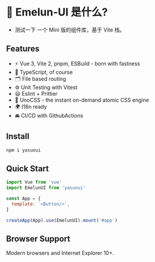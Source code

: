 # 🔨 Emelun-UI 是什么?

- 测试一下
  一个 Mini 版的组件库，基于 Vite 栈。

## Features

- ⚡️ Vue 3, Vite 2, pnpm, ESBuild - born with fastness
- 🦾 TypeScript, of course
- 🗂 File based routing
- ⚙️ Unit Testing with Vitest
- 😃 Eslint + Prittier
- 🎨 UnoCSS - the instant on-demand atomic CSS engine
- 🌍 I18n ready
- 🚘 CI/CD with GithubActions

## Install

```bash
npm i yasuoui
```

## Quick Start

```js
import Vue from 'vue'
import EmelunUI from 'yasuoui'

const App = {
  template: `<Button/>`,
}

createApp(App).use(EmelunUI).mount('#app')
```

## Browser Support

Modern browsers and Internet Explorer 10+.
